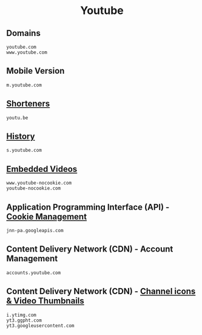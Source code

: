 <h1 align="center">Youtube</h1>

## Domains

```
youtube.com
www.youtube.com
```

## Mobile Version

```
m.youtube.com
```

## [Shorteners](https://www.reddit.com/r/explainlikeimfive/comments/2b1grt/eli5_on_reddit_why_are_links_to_youtube_sometimes/)

```
youtu.be
```

## [History](https://www.reddit.com/r/pihole/comments/dw428p/what_is_syoutubecom/)

```
s.youtube.com
```

## [Embedded Videos](https://www.youtube.com/watch?v=UsFCsRbYDyA)

```
www.youtube-nocookie.com
youtube-nocookie.com
```

## Application Programming Interface (API) - [Cookie Management](https://tipsforefficiency.com/jnn-pa-googleapis-com/)

```
jnn-pa.googleapis.com
```

## Content Delivery Network (CDN) - Account Management

```
accounts.youtube.com
```

## Content Delivery Network (CDN) - [Channel icons & Video Thumbnails](https://www.reddit.com/r/privacy/comments/q5h62m/what_is_ggphtcom/)

```
i.ytimg.com
yt3.ggpht.com
yt3.googleusercontent.com
```
